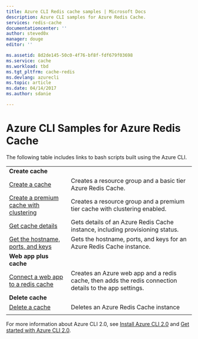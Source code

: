 ```yaml
---
title: Azure CLI Redis cache samples | Microsoft Docs
description: Azure CLI samples for Azure Redis Cache.
services: redis-cache
documentationcenter: ''
author: steved0x
manager: douge
editor: ''

ms.assetid: 8d2de145-50c0-4f76-bf8f-fdf679f03698
ms.service: cache
ms.workload: tbd
ms.tgt_pltfrm: cache-redis
ms.devlang: azurecli
ms.topic: article
ms.date: 04/14/2017
ms.author: sdanie

---
```

# Azure CLI Samples for Azure Redis Cache

The following table includes links to bash scripts built using the Azure CLI.

| | |
|---|---|
|**Create cache**||
| [Create a cache](./scripts/create-cache.md) | Creates a resource group and a basic tier Azure Redis Cache. |
| [Create a premium cache with clustering](./scripts/create-premium-cache-cluster.md) | Creates a resource group and a premium tier cache with clustering enabled.|
| [Get cache details](./scripts/show-cache.md) | Gets details of an Azure Redis Cache instance, including provisioning status. |
| [Get the hostname, ports, and keys](./scripts/cache-keys-ports.md) | Gets the hostname, ports, and keys for an Azure Redis Cache instance. |
|**Web app plus cache**||
| [Connect a web app to a redis cache](./../app-service-web/scripts/app-service-cli-app-service-redis.md) | Creates an Azure web app and a redis cache, then adds the redis connection details to the app settings. |
|**Delete cache**||
| [Delete a cache](./scripts/delete-cache.md) | Deletes an Azure Redis Cache instance  |
| | |

For more information about Azure CLI 2.0, see [Install Azure CLI 2.0](https://docs.microsoft.com/cli/azure/install-azure-cli) and [Get started with Azure CLI 2.0](https://docs.microsoft.com/cli/azure/get-started-with-azure-cli).